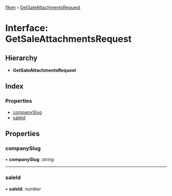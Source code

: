 [fiken](../README.md) › [GetSaleAttachmentsRequest](getsaleattachmentsrequest.md)

# Interface: GetSaleAttachmentsRequest

## Hierarchy

* **GetSaleAttachmentsRequest**

## Index

### Properties

* [companySlug](getsaleattachmentsrequest.md#companyslug)
* [saleId](getsaleattachmentsrequest.md#saleid)

## Properties

###  companySlug

• **companySlug**: *string*

___

###  saleId

• **saleId**: *number*
